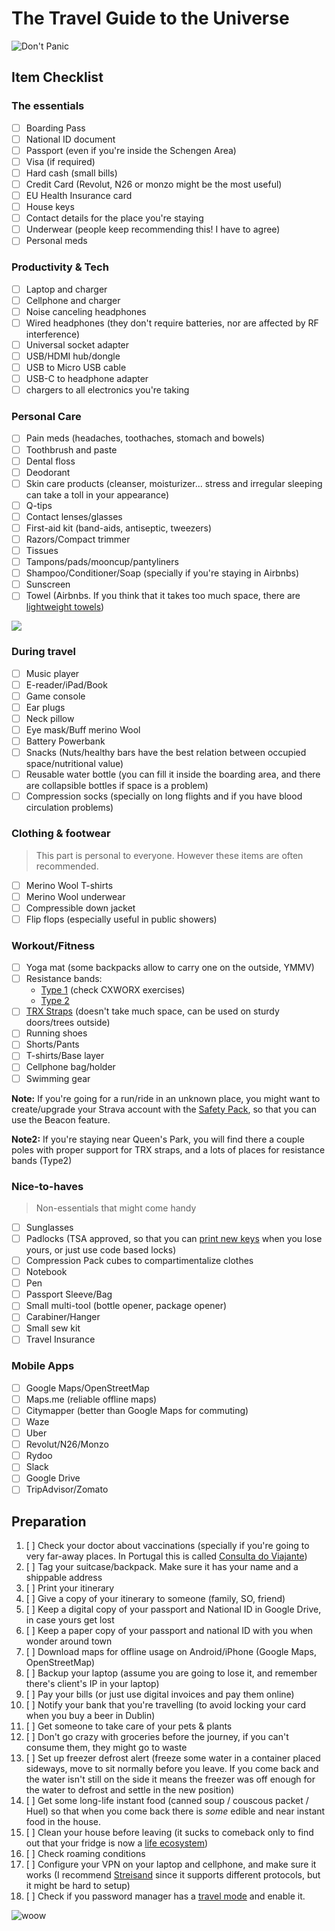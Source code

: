 # The Travel Guide to the Universe

![Don't Panic](https://cl.ly/47801c184228/dont-panic.png)

## Item Checklist

### The essentials

- [ ] Boarding Pass
- [ ] National ID document
- [ ] Passport (even if you're inside the Schengen Area)
- [ ] Visa (if required)
- [ ] Hard cash (small bills)
- [ ] Credit Card (Revolut, N26 or monzo might be the most useful)
- [ ] EU Health Insurance card
- [ ] House keys
- [ ] Contact details for the place you're staying
- [ ] Underwear (people keep recommending this! I have to agree)
- [ ] Personal meds

### Productivity & Tech

- [ ] Laptop and charger
- [ ] Cellphone and charger
- [ ] Noise canceling headphones
- [ ] Wired headphones (they don't require batteries, nor are affected by RF interference)
- [ ] Universal socket adapter
- [ ] USB/HDMI hub/dongle
- [ ] USB to Micro USB cable
- [ ] USB-C to headphone adapter
- [ ] chargers to all electronics you're taking

### Personal Care

- [ ] Pain meds (headaches, toothaches, stomach and bowels)
- [ ] Toothbrush and paste
- [ ] Dental floss
- [ ] Deodorant
- [ ] Skin care products (cleanser, moisturizer... stress and irregular sleeping can take a toll in your appearance)
- [ ] Q-tips
- [ ] Contact lenses/glasses
- [ ] First-aid kit (band-aids, antiseptic, tweezers)
- [ ] Razors/Compact trimmer
- [ ] Tissues
- [ ] Tampons/pads/mooncup/pantyliners
- [ ] Shampoo/Conditioner/Soap (specially if you're staying in Airbnbs)
- [ ] Sunscreen 
- [ ] Towel (Airbnbs. If you think that it takes too much space, there are [lightweight towels](https://matadorup.com/products/nanodry-shower-towel-large))

[![](https://data.whicdn.com/images/63842868/original.gif)](https://www.youtube.com/watch?v=xs3V_20oD4A)
 
### During travel

- [ ] Music player
- [ ] E-reader/iPad/Book
- [ ] Game console
- [ ] Ear plugs
- [ ] Neck pillow
- [ ] Eye mask/Buff merino Wool
- [ ] Battery Powerbank
- [ ] Snacks (Nuts/healthy bars have the best relation between occupied space/nutritional value)
- [ ] Reusable water bottle (you can fill it inside the boarding area, and there are collapsible bottles if space is a problem)
- [ ] Compression socks (specially on long flights and if you have blood circulation problems)

### Clothing & footwear

> This part is personal to everyone. 
> However these items are often recommended.

- [ ] Merino Wool T-shirts
- [ ] Merino Wool underwear
- [ ] Compressible down jacket
- [ ] Flip flops (especially useful in public showers)

### Workout/Fitness

- [ ] Yoga mat (some backpacks allow to carry one on the outside, YMMV)
- [ ] Resistance bands:
  - [Type 1](https://www.amazon.co.uk/TOPELEK-Exercise-Resistance-Upgraded-Carrying/dp/B01LYM4EYE/) (check CXWORX exercises)
  - [Type 2](https://www.amazon.co.uk/Coresteady-Resistance-Assisted-Exercise-CrossFit/dp/B01LZXVNC2/)
- [ ] [TRX Straps](https://www.amazon.co.uk/TRX-Training-Suspension-Lightest-Outdoors/dp/B01LXL27XI/) (doesn't take much space, can be used on sturdy doors/trees outside)
- [ ] Running shoes
- [ ] Shorts/Pants
- [ ] T-shirts/Base layer
- [ ] Cellphone bag/holder
- [ ] Swimming gear

**Note:** If you're going for a run/ride in an unknown place, you might want to
create/upgrade your Strava account with the [Safety
Pack](https://www.strava.com/summit/join), so that you can use the Beacon
feature.

**Note2:** If you're staying near Queen's Park, you will find there a couple poles with proper support for TRX straps, and a lots of places for resistance bands (Type2)

### Nice-to-haves

> Non-essentials that might come handy

- [ ] Sunglasses
- [ ] Padlocks (TSA approved, so that you can [print new keys](https://github.com/Xyl2k/TSA-Travel-Sentry-master-keys) when you lose yours, or just use code based locks)
- [ ] Compression Pack cubes to compartimentalize clothes
- [ ] Notebook
- [ ] Pen
- [ ] Passport Sleeve/Bag
- [ ] Small multi-tool (bottle opener, package opener)
- [ ] Carabiner/Hanger
- [ ] Small sew kit
- [ ] Travel Insurance

### Mobile Apps

- [ ] Google Maps/OpenStreetMap
- [ ] Maps.me (reliable offline maps)
- [ ] Citymapper (better than Google Maps for commuting)
- [ ] Waze
- [ ] Uber
- [ ] Revolut/N26/Monzo
- [ ] Rydoo
- [ ] Slack
- [ ] Google Drive
- [ ] TripAdvisor/Zomato

## Preparation

1. [ ] Check your doctor about vaccinations (specially if you're going to very far-away places. In Portugal this is called [Consulta do Viajante](https://www.consultadoviajante.com/))
1. [ ] Tag your suitcase/backpack. Make sure it has your name and a shippable address
1. [ ] Print your itinerary
1. [ ] Give a copy of your itinerary to someone (family, SO, friend)
1. [ ] Keep a digital copy of your passport and National ID in Google Drive, in case yours get lost
1. [ ] Keep a paper copy of your passport and national ID with you when wonder around town
1. [ ] Download maps for offline usage on Android/iPhone (Google Maps, OpenStreetMap)
1. [ ] Backup your laptop (assume you are going to lose it, and remember there's client's IP in your laptop)
1. [ ] Pay your bills (or just use digital invoices and pay them online)
1. [ ] Notify your bank that you're travelling (to avoid locking your card when you buy a beer in Dublin)
1. [ ] Get someone to take care of your pets & plants
1. [ ] Don't go crazy with groceries before the journey, if you can't consume them, they might go to waste
1. [ ] Set up freezer defrost alert (freeze some water in a container placed sideways, move to sit normally before you leave. If you come back and the water isn't still on the side it means the freezer was off enough for the water to defrost and settle in the new position)
1. [ ] Get some long-life instant food (canned soup / couscous packet / Huel) so that when you come back there is *some* edible and near instant food in the house. 
1. [ ] Clean your house before leaving (it sucks to comeback only to find out that your fridge is now a [life ecosystem](https://www.imdb.com/title/tt9788514/?ref_=ttep_ep16))
1. [ ] Check roaming conditions
1. [ ] Configure your VPN on your laptop and cellphone, and make sure it works (I recommend [Streisand](https://github.com/StreisandEffect/streisand) since it supports different protocols, but it might be hard to setup)
1. [ ] Check if you password manager has a [travel mode](https://support.1password.com/travel-mode/) and enable it.

![woow](https://media.giphy.com/media/VY1iYGw2onPnq/giphy.gif)
